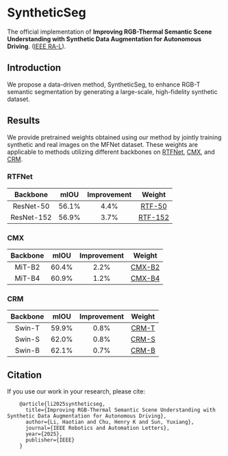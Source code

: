 # SyntheticSeg
The official implementation of **Improving RGB-Thermal Semantic Scene Understanding with Synthetic Data Augmentation for Autonomous Driving**. ([IEEE RA-L](https://ieeexplore.ieee.org/document/10910182)).

## Introduction
We propose a data-driven method, SyntheticSeg, to enhance RGB-T semantic segmentation by generating a large-scale, high-fidelity synthetic dataset.

## Results
We provide pretrained weights obtained using our method by jointly training synthetic and real images on the MFNet dataset. These weights are applicable to methods utilizing different backbones on [RTFNet](https://github.com/yuxiangsun/RTFNet), [CMX](https://github.com/huaaaliu/RGBX_Semantic_Segmentation), and [CRM](https://github.com/UkcheolShin/CRM_RGBTSeg).

### RTFNet
| Backbone | mIOU | Improvement | Weight |
|:---:|:---:|:---:|:---:|
| ResNet-50 | 56.1% | 4.4% | [RTF-50](https://drive.google.com/file/d/1YBqEch0ofjymC_SN7HVIr6zNcfSYugso/view?usp=drive_link) |
| ResNet-152 | 56.9% | 3.7% | [RTF-152](https://drive.google.com/file/d/1sQDAxNSWD9h22xDcxFqh750-xBQjZ4_o/view?usp=drive_link) |

### CMX
| Backbone | mIOU | Improvement | Weight |
|:---:|:---:|:---:|:---:|
| MiT-B2 | 60.4% | 2.2% | [CMX-B2](https://drive.google.com/file/d/15TBB1EcMxCG5MqmZ8-H9LGmdY0LZdo97/view?usp=drive_link) |
| MiT-B4 | 60.9% | 1.2% | [CMX-B4](https://drive.google.com/file/d/1NrvYwmstv_zHOiAx4MQvDUFcm_aS3Gjs/view?usp=drive_link) |

### CRM
| Backbone | mIOU | Improvement | Weight |
|:---:|:---:|:---:|:---:|
| Swin-T | 59.9% | 0.8% | [CRM-T](https://drive.google.com/file/d/1l7AZNK15bVyI0uLqwL41Cv4jBk40iFAp/view?usp=drive_link) |
| Swin-S | 62.0% | 0.8% | [CRM-S](https://drive.google.com/file/d/1JulSZmgM_pHLoLriemx4YagXL2H0jAps/view?usp=drive_link) |
| Swin-B | 62.1% | 0.7% | [CRM-B](https://drive.google.com/file/d/1f1uwYDHAe9EfoWu3DRQ0iIcdDUINorub/view?usp=drive_link) |

## Citation
If you use our work in your research, please cite:

```    
    @article{li2025syntheticseg,
      title={Improving RGB-Thermal Semantic Scene Understanding with Synthetic Data Augmentation for Autonomous Driving},
      author={Li, Haotian and Chu, Henry K and Sun, Yuxiang},
      journal={IEEE Robotics and Automation Letters},
      year={2025},
      publisher={IEEE}
    }
```
